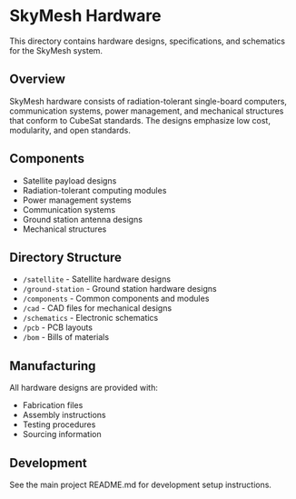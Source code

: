 # SkyMesh Hardware

This directory contains hardware designs, specifications, and schematics for the SkyMesh system.

## Overview

SkyMesh hardware consists of radiation-tolerant single-board computers, communication systems, power management, and mechanical structures that conform to CubeSat standards. The designs emphasize low cost, modularity, and open standards.

## Components

- Satellite payload designs
- Radiation-tolerant computing modules
- Power management systems
- Communication systems
- Ground station antenna designs
- Mechanical structures

## Directory Structure

- `/satellite` - Satellite hardware designs
- `/ground-station` - Ground station hardware designs
- `/components` - Common components and modules
- `/cad` - CAD files for mechanical designs
- `/schematics` - Electronic schematics
- `/pcb` - PCB layouts
- `/bom` - Bills of materials

## Manufacturing

All hardware designs are provided with:
- Fabrication files
- Assembly instructions
- Testing procedures
- Sourcing information

## Development

See the main project README.md for development setup instructions.

